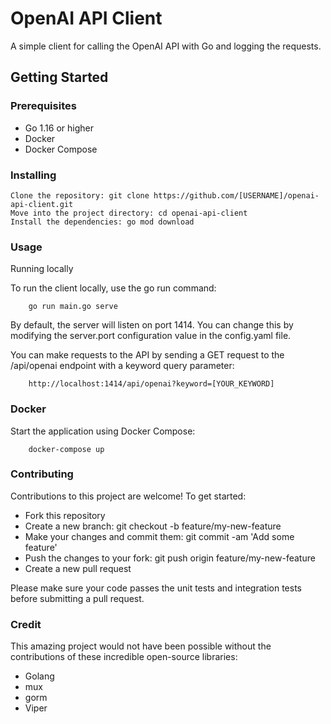 # OpenAI API Client

A simple client for calling the OpenAI API with Go and logging the requests.
## Getting Started
### Prerequisites

- Go 1.16 or higher
- Docker
- Docker Compose

### Installing

    Clone the repository: git clone https://github.com/[USERNAME]/openai-api-client.git
    Move into the project directory: cd openai-api-client
    Install the dependencies: go mod download

### Usage
Running locally

To run the client locally, use the go run command:

        go run main.go serve

By default, the server will listen on port 1414. You can change this by modifying the server.port configuration value in the config.yaml file.

You can make requests to the API by sending a GET request to the /api/openai endpoint with a keyword query parameter:

        http://localhost:1414/api/openai?keyword=[YOUR_KEYWORD]

### Docker
Start the application using Docker Compose:

        docker-compose up

### Contributing

Contributions to this project are welcome! To get started:

- Fork this repository
- Create a new branch: git checkout -b feature/my-new-feature
- Make your changes and commit them: git commit -am 'Add some feature'
- Push the changes to your fork: git push origin feature/my-new-feature
- Create a new pull request

Please make sure your code passes the unit tests and integration tests before submitting a pull request.

### Credit
This amazing project would not have been possible without the contributions of these incredible open-source libraries:
- Golang
- mux
- gorm 
- Viper 